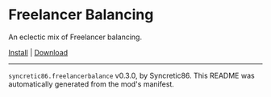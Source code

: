 # Freelancer Balancing

An eclectic mix of Freelancer balancing.

[Install](https://hitman-resources.netlify.app/smf-install-link/https://github.com/TomiV86/FreelancerMegamod/releases/latest/download/mod.framework.zip) | [Download](https://github.com/TomiV86/FreelancerMegamod/releases/latest/download/mod.framework.zip)

---

`syncretic86.freelancerbalance` v0.3.0, by Syncretic86. This README was automatically generated from the mod's manifest.
